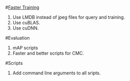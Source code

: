 #[Faster Training](https://github.com/BVLC/caffe/wiki/Faster-Caffe-Training)

1. Use LMDB instead of jpeg files for query and training.
2. Use cuBLAS.
3. Use cuDNN.

#Evaluation

1. mAP scripts
2. Faster and better scripts for CMC.

#Scripts

1. Add command line arguments to all sripts.
